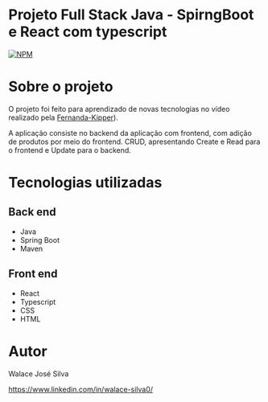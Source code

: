 # Projeto Full Stack Java - SpirngBoot e React com typescript
[![NPM](https://img.shields.io/npm/l/react)](https://github.com/WalaceSilva03/Cardapio_Online/blob/main/LICENSE)

# Sobre o projeto


O projeto foi feito para aprendizado de novas tecnologias no vídeo realizado pela [Fernanda-Kipper](https://github.com/Fernanda-Kipper)).

A aplicação consiste no backend da aplicação com frontend, com adição de produtos por meio do frontend. CRUD, apresentando Create e Read para o frontend e Update para o backend. 

# Tecnologias utilizadas
## Back end
- Java
- Spring Boot
- Maven

## Front end
- React
- Typescript
- CSS
- HTML

# Autor

Walace José Silva

https://www.linkedin.com/in/walace-silva0/
